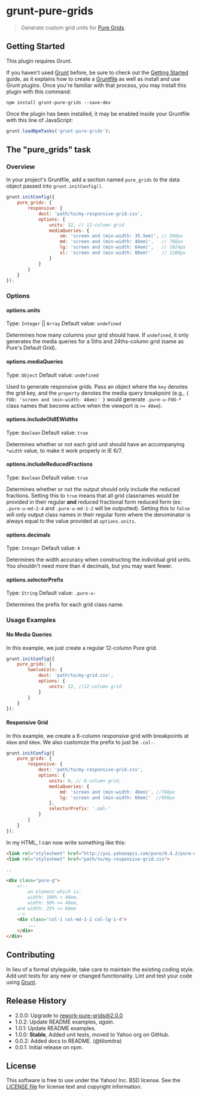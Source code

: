 # grunt-pure-grids

> Generate custom grid units for [Pure Grids](http://purecss.io/grids).

## Getting Started
This plugin requires Grunt.

If you haven't used [Grunt](http://gruntjs.com/) before, be sure to check out the [Getting Started](http://gruntjs.com/getting-started) guide, as it explains how to create a [Gruntfile](http://gruntjs.com/sample-gruntfile) as well as install and use Grunt plugins. Once you're familiar with that process, you may install this plugin with this command:

```shell
npm install grunt-pure-grids --save-dev
```

Once the plugin has been installed, it may be enabled inside your Gruntfile with this line of JavaScript:

```js
grunt.loadNpmTasks('grunt-pure-grids');
```

## The "pure_grids" task

### Overview
In your project's Gruntfile, add a section named `pure_grids` to the data object passed into `grunt.initConfig()`.

```js
grunt.initConfig({
    pure_grids: {
        responsive: {
            dest: 'path/to/my-responsive-grid.css',
            options: {
                units: 12, // 12-column grid
                mediaQueries: {
                    sm: 'screen and (min-width: 35.5em)', // 568px
                    md: 'screen and (min-width: 48em)',   // 768px
                    lg: 'screen and (min-width: 64em)',   // 1024px
                    xl: 'screen and (min-width: 80em)'    // 1280px
                }
            }
        }
    }
});
```

### Options

#### options.units
Type: `Integer` || `Array`
Default value: `undefined`

Determines how many columns your grid should have. If `undefined`, it only generates the media queries for a 5ths and 24ths-column grid (same as Pure's Default Grid).

#### options.mediaQueries
Type: `Object`
Default value: `undefined`

Used to generate responsive grids. Pass an object where the `key` denotes the grid key, and the `property` denotes the media query breakpoint (e.g., `{ FOO: 'screen and (min-width: 48em)' }` would generate `.pure-u-FOO-*` class names that become active when the viewport is `>= 48em`).

#### options.includeOldIEWidths
Type: `Boolean`
Default value: `true`

Determines whether or not each grid unit should have an accompanying `*width` value, to make it work properly in IE 6/7.

#### options.includeReducedFractions
Type: `Boolean`
Default value: `true`

Determines whether or not the output should only include the reduced fractions. Setting this to `true` means that all grid classnames would be provided in their regular **and** reduced fractional form reduced form (ex: `.pure-u-md-2-4` and `.pure-u-md-1-2` will be outputted). Setting this to `false` will only output class names in their regular form where the denominator is always equal to the value provided at `options.units`.

#### options.decimals
Type: `Integer`
Default value: `4`

Determines the width accuracy when constructing the individual grid units. You shouldn't need more than 4 decimals, but you may want fewer.

#### options.selectorPrefix
Type: `String`
Default value: `.pure-u-`

Determines the prefix for each grid class name.



### Usage Examples

#### No Media Queries
In this example, we just create a regular 12-column Pure grid.

```js
grunt.initConfig({
    pure_grids: {
        twelveCols: {
            dest: 'path/to/my-grid.css',
            options: {
                units: 12, //12-column grid
            }
        }
    }
});
```

#### Responsive Grid
In this example, we create a 6-column responsive grid with breakpoints at `48em` and `60em`. We also customize the prefix to just be `.col-`.

```js
grunt.initConfig({
    pure_grids: {
        responsive: {
            dest: 'path/to/my-responsive-grid.css',
            options: {
                units: 6, // 6-column grid,
                mediaQueries: {
                    md: 'screen and (min-width: 48em)', //768px
                    lg: 'screen and (min-width: 60em)'  //960px
                },
                selectorPrefix: '.col-'
            }
        }
    }
});
```

In my HTML, I can now write something like this:

```html
<link rel="stylesheet" href="http://yui.yahooapis.com/pure/0.4.2/pure-min.css">
<link rel="stylesheet" href="path/to/my-responsive-grid.css">

..

<div class="pure-g">
    <!--
        an element which is:
        width: 100% < 48em,
        width: 50% >= 48em,
    and width: 25% >= 60em
    -->
    <div class="col-1 col-md-1-2 col-lg-1-4">
        ...
    </div>
</div>

```

## Contributing
In lieu of a formal styleguide, take care to maintain the existing coding style. Add unit tests for any new or changed functionality. Lint and test your code using [Grunt](http://gruntjs.com/).

## Release History

* 2.0.0: Upgrade to rework-pure-grids@2.0.0
* 1.0.2: Update README examples, _again_.
* 1.0.1: Update README examples.
* 1.0.0: __Stable__, Added unit tests, moved to Yahoo org on GitHub.
* 0.0.2: Added docs to README. (@tilomitra)
* 0.0.1: Initial release on npm.

## License
This software is free to use under the Yahoo! Inc. BSD license.
See the [LICENSE file][] for license text and copyright information.

[LICENSE file]: https://github.com/yahoo/grunt-pure-grids/blob/master/LICENSE
